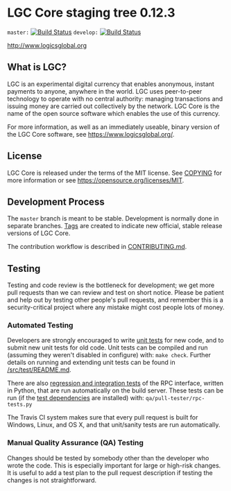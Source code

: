 LGC Core staging tree 0.12.3
===============================

`master:` [![Build Status](https://travis-ci.org/logicsglobalpay/logicsglobal.svg?branch=master)](https://travis-ci.org/logicsglobalpay/logicsglobal) `develop:` [![Build Status](https://travis-ci.org/logicsglobalpay/logicsglobal.svg?branch=develop)](https://travis-ci.org/logicsglobalpay/logicsglobal/branches)

http://www.logicsglobal.org


What is LGC?
----------------

LGC is an experimental digital currency that enables anonymous, instant
payments to anyone, anywhere in the world. LGC uses peer-to-peer technology
to operate with no central authority: managing transactions and issuing money
are carried out collectively by the network. LGC Core is the name of the open
source software which enables the use of this currency.

For more information, as well as an immediately useable, binary version of
the LGC Core software, see https://www.logicsglobal.org/.


License
-------

LGC Core is released under the terms of the MIT license. See [COPYING](COPYING) for more
information or see https://opensource.org/licenses/MIT.

Development Process
-------------------

The `master` branch is meant to be stable. Development is normally done in separate branches.
[Tags](https://github.com/logicsglobalpay/logicsglobal/tags) are created to indicate new official,
stable release versions of LGC Core.

The contribution workflow is described in [CONTRIBUTING.md](CONTRIBUTING.md).

Testing
-------

Testing and code review is the bottleneck for development; we get more pull
requests than we can review and test on short notice. Please be patient and help out by testing
other people's pull requests, and remember this is a security-critical project where any mistake might cost people
lots of money.

### Automated Testing

Developers are strongly encouraged to write [unit tests](src/test/README.md) for new code, and to
submit new unit tests for old code. Unit tests can be compiled and run
(assuming they weren't disabled in configure) with: `make check`. Further details on running
and extending unit tests can be found in [/src/test/README.md](/src/test/README.md).

There are also [regression and integration tests](/qa) of the RPC interface, written
in Python, that are run automatically on the build server.
These tests can be run (if the [test dependencies](/qa) are installed) with: `qa/pull-tester/rpc-tests.py`

The Travis CI system makes sure that every pull request is built for Windows, Linux, and OS X, and that unit/sanity tests are run automatically.

### Manual Quality Assurance (QA) Testing

Changes should be tested by somebody other than the developer who wrote the
code. This is especially important for large or high-risk changes. It is useful
to add a test plan to the pull request description if testing the changes is
not straightforward.

